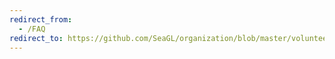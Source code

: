 ```yaml
---
redirect_from:
  - /FAQ
redirect_to: https://github.com/SeaGL/organization/blob/master/volunteer-2020/frequently_asked_questions.md
---
```

